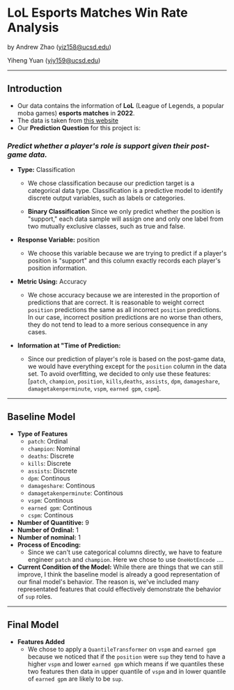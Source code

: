 # LoL Esports Matches Win Rate Analysis
by Andrew Zhao (yiz158@ucsd.edu)

Yiheng Yuan (yiy159@ucsd.edu)

___
## Introduction
- Our data contains the information of **LoL** (League of Legends, a popular moba games) **esports matches** in **2022**.
- The data is taken from [this website](https://oracleselixir.com/tools/downloads)
- Our **Prediction Question** for this project is:

### *Predict whether a player's role is support given their post-game data.* 

- **Type:** Classification
    - We chose classification because our prediction target is a categorical data type. Classification is a predictive model to identify discrete output variables, such as labels or categories.

    - **Binary Classification**
    Since we only predict whether the position is "support," each data sample will assign one and only one label from two mutually exclusive classes, such as true and false.

- **Response Variable:** position
    - We choose this variable because we are trying to predict if a player's position is "support" and this column exactly records each player's position information.

- **Metric Using:** Accuracy
    - We chose accuracy because we are interested in the proportion of predictions that are correct. It is reasonable to weight correct `position` predictions the same as all incorrect `position` predictions. In our case, incorrect position predictions are no worse than others, they do not tend to lead to a more serious consequence in any cases. 

- **Information at "Time of Prediction:**
    - Since our prediction of player's role is based on the post-game data, we would have everything except for the `position` column in the data set. To avoid overfitting, we decided to only use these features: [`patch`, `champion`, `position`, `kills`,`deaths`, `assists`, `dpm`, `damageshare`, `damagetakenperminute`, `vspm`, `earned gpm`, `cspm`].

___
## Baseline Model
- **Type of Features**
    - `patch`: Ordinal
    - `champion`: Nominal
    - `deaths`: Discrete
    - `kills`: Discrete
    - `assists`: Discrete
    - `dpm`: Continous
    - `damageshare`: Continous
    - `damagetakenperminute`: Continous
    - `vspm`: Continous
    - `earned gpm`: Continous
    - `cspm`: Continous
- **Number of Quantitive:** 9
- **Number of Ordinal:** 1
- **Number of nominal:** 1
- **Process of Encoding:**
    - Since we can't use categorical columns directly, we have to feature engineer `patch` and `champion`. Here we chose to use `OneHotEncode` ....
- **Current Condition of the Model:** While there are things that we can still improve, I think the baseline model is already a good representation of our final model's behavior. The reason is, we've included many representated features that could effectively demonstrate the behavior of `sup` roles. 

---
## Final Model
- **Features Added**
    - We chose to apply a `QuantileTransformer` on `vspm` and `earned gpm` because we noticed that if the `position` were `sup` they tend to have a higher `vspm` and lower `earned gpm` which means if we quantiles these two features then data in upper quantile of `vspm` and in lower quantile of `earned gpm` are likely to be `sup`. 


